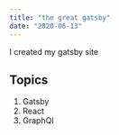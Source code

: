 ```yaml
---
title: "the great gatsby"
date: "2020-06-13"
---
```


I created my gatsby site

## Topics

1. Gatsby
2. React
3. GraphQl
